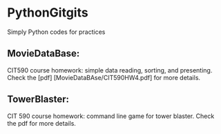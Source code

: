 # PythonGitgits
Simply Python codes for practices

## MovieDataBase: 

CIT590 course homework: simple data reading, sorting, and presenting. Check the [pdf] [MovieDataBAse/CIT590HW4.pdf] for more details.

## TowerBlaster: 

CIT 590 course homework: command line game for tower blaster. Check the pdf for more details.
